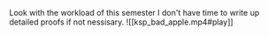 Look with the workload of this semester I don't have time to write up detailed proofs if not nessisary.
![[ksp_bad_apple.mp4#play]]